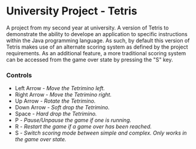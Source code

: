 # University Project - Tetris
A project from my second year at university. A version of Tetris to demonstrate the ability to develope an application to specific instructions within the Java programming language. As such, by default this version of Tetris makes use of an alternate scoring system as defined by the project requirements. As an additional feature, a more traditional scoring system can be accessed from the game over state by pressing the "S" key.

### Controls
- Left Arrow - *Move the Tetrimino left.*
- Right Arrow - *Move the Tetrimino right.*
- Up Arrow - *Rotate the Tetrimino.*
- Down Arrow - *Soft drop the Tetrimino.*
- Space - *Hard drop the Tetrimino.*
- P - *Pause/Unpause the game if one is running.*
- R - *Restart the game if a game over has been reached.*
- S - *Switch scoring mode between simple and complex. Only works in the game over state.*

